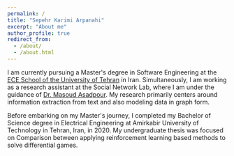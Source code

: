 ```yaml
---
permalink: /
title: "Sepehr Karimi Arpanahi"
excerpt: "About me"
author_profile: true
redirect_from: 
  - /about/
  - /about.html
---
```


I am currently pursuing a Master's degree in Software Engineering at the [ECE School of the University of Tehran](https://ece.ut.ac.ir/en/ece) in Iran. Simultaneously, I am working as a research assistant at the Social Network Lab, where I am under the guidance of [Dr. Masoud Asadpour](https://scholar.google.com/citations?user=MKwwcvIAAAAJ&hl=en). My research primarily centers around information extraction from text and also modeling data in graph form.

Before embarking on my Master's journey, I completed my Bachelor of Science degree in Electrical Engineering at Amirkabir University of Technology in Tehran, Iran, in 2020. My undergraduate thesis was focused on Comparison between applying reinforcement learning based methods to solve differential games.
